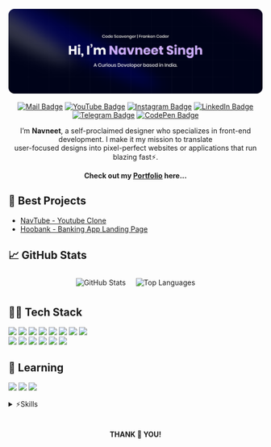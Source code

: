 [![GitHub Banner](./assets/GitHubBanner.png)](https://nammu.vercel.app)

<div align="center">

[![Mail Badge](https://img.shields.io/badge/Gmail-informational?style=flat&logo=mail.ru&logoColor=white&color=ea4335)](mailto:navneetpna@gmail.com)
[![YouTube Badge](https://img.shields.io/badge/YouTube-informational?style=flat&logo=youtube&logoColor=white&color=FF0000)](https://www.youtube.com/navnxet/)
[![Instagram Badge](https://img.shields.io/badge/Instagram-informational?style=flat&logo=instagram&logoColor=white&color=E4405F)](https://www.instagram.com/navnxet/)
[![LinkedIn Badge](https://img.shields.io/badge/LinkedIn-informational?style=flat&logo=linkedin&logoColor=white&color=0A66C2)](https://www.linkedin.com/in/navnxet/)
[![Telegram Badge](https://img.shields.io/badge/Telegram-informational?style=flat&logo=telegram&logoColor=white&color=26A5E4)](https://telegram.im/@navnxet)
[![CodePen Badge](https://img.shields.io/badge/CodePen-informational?style=flat&logo=codepen&logoColor=white&color=000000)](https://codepen.io/navnxet)

I’m <b>Navneet</b>, a self-proclaimed designer who specializes in front-end development. I make it my mission to translate
<br>
user-focused designs into pixel-perfect websites or applications that run blazing fast⚡.

<b>Check out my <a href="https://nammu.vercel.app"><u>Portfolio</u></a> here...</b>

</div>

## 📝 Best Projects

- [NavTube - Youtube Clone](https://navtube.vercel.app)
- [Hoobank - Banking App Landing Page](https://hoobankk.vercel.app)

## 📈 GitHub Stats

<div align="center">
  
  <img align="top" style="margin:0.5rem" src="https://github-readme-stats.vercel.app/api?username=xnammu&layout=compact&hide=html,css&show_icons=true&line_height=27&count_private=true&title_color=CBACF9&text_color=ffffff&icon_color=CBACF9&bg_color=90,000319,141734,00032f,000319,19022d&card_width=300&hide_title=true&include_all_commits=true&hide_border=true" alt="GitHub Stats" />

  <img align="top" style="margin:0.5rem" src="https://github-readme-stats.vercel.app/api/top-langs/?username=xnammu&layout=compact&hide=html,css&title_color=CBACF9&text_color=ffffff&icon_color=CBACF9&bg_color=90,000319,141734,00032f,000319,19022d&card_width=300&hide_border=true" alt="Top Languages" />
  
</div>



## 🧑‍💻 Tech Stack

![](https://img.shields.io/badge/NextJS-informational?style=flat&logo=next.js&logoColor=white&color=000000)
![](https://img.shields.io/badge/ShadCN-informational?style=flat&logo=shadcn/ui&logoColor=white&color=000000)
![](https://img.shields.io/badge/Tailwind-informational?style=flat&logo=Tailwind-CSS&logoColor=white&color=06b6d4)
![](https://img.shields.io/badge/TypeScript-informational?style=flat&logo=TypeScript&logoColor=white&color=3178c6)
![](https://img.shields.io/badge/ESLint-informational?style=flat&logo=ESLint&logoColor=white&color=4b32c3)
![](https://img.shields.io/badge/Clerk-informational?style=flat&logo=Clerk&logoColor=white&color=6c47ff)
![](https://img.shields.io/badge/Docker-informational?style=flat&logo=Docker&logoColor=white&color=2496ed)
![](https://img.shields.io/badge/Vercel-informational?style=flat&logo=Vercel&logoColor=white&color=000000)<br>
![](https://img.shields.io/badge/Deno-informational?style=flat&logo=Deno&logoColor=white&color=000000)
![](https://img.shields.io/badge/Zod-informational?style=flat&logo=Zod&logoColor=white&color=3e67b1)
![](https://img.shields.io/badge/Prisma-informational?style=flat&logo=Prisma&logoColor=white&color=2d3748)
![](https://img.shields.io/badge/React_Hook_Form-informational?style=flat&logo=React-Hook-Form&logoColor=white&color=EC5990)
![](https://img.shields.io/badge/Sanity-informational?style=flat&logo=Sanity&logoColor=white&color=f03e2f)
![](https://img.shields.io/badge/Appwrite-informational?style=flat&logo=Appwrite&logoColor=white&color=fd366e)
<br>

## 📖 Learning

![](https://img.shields.io/badge/Expo-informational?style=flat&logo=Expo&logoColor=white&color=000028)
![](https://img.shields.io/badge/Electron-informational?style=flat&logo=Electron&logoColor=white&color=47848f)
![](https://img.shields.io/badge/Framer-informational?style=flat&logo=Framer&logoColor=white&color=0055FF)

<details>
<summary>⚡Skills</summary>
<br>

![](https://img.shields.io/badge/HTML-informational?style=flat&logo=html5&logoColor=white&color=E34F26)
![](https://img.shields.io/badge/CSS-informational?style=flat&logo=css3&logoColor=white&color=1572B6)
![](https://img.shields.io/badge/Sass-informational?style=flat&logo=Sass&logoColor=white&color=CC6699)
![](https://img.shields.io/badge/JavaScript-informational?style=flat&logo=JavaScript&logoColor=white&color=F7DF1E)
![](https://img.shields.io/badge/React-informational?style=flat&logo=react&logoColor=white&color=61DAFB)
![](https://img.shields.io/badge/Redux-informational?style=flat&logo=Redux&logoColor=white&color=764ABC)
![](https://img.shields.io/badge/GSAP-informational?style=flat&logo=GreenSock&logoColor=white&color=88CE02)
<br>

![](https://img.shields.io/badge/Git-informational?style=flat&logo=Git&logoColor=white&color=f05032)
![](https://img.shields.io/badge/NodeJS-informational?style=flat&logo=Node.js&logoColor=white&color=5fa04e)
![](https://img.shields.io/badge/ExpressJS-informational?style=flat&logo=Express&logoColor=white&color=000000)
![](https://img.shields.io/badge/MongoDB-informational?style=flat&logo=MongoDB&logoColor=white&color=47a248)
![](https://img.shields.io/badge/Postman-informational?style=flat&logo=Postman&logoColor=white&color=FF6C37)
![](https://img.shields.io/badge/MySQL-informational?style=flat&logo=MySQL&logoColor=white&color=4479a1)
![](https://img.shields.io/badge/Firebase-informational?style=flat&logo=Firebase&logoColor=white&color=dd2c00)
![](https://img.shields.io/badge/Supabase-informational?style=flat&logo=Supabase&logoColor=white&color=3fcf8e)
<br>

![](https://img.shields.io/badge/C++-informational?style=flat&logo=C%2B%2B&logoColor=white&color=00599C)
![](https://img.shields.io/badge/Python-informational?style=flat&logo=Python&logoColor=white&color=3776ab)
![](https://img.shields.io/badge/Java-informational?style=flat&logo=java&logoColor=white&color=007396)
![](https://img.shields.io/badge/Linux-informational?style=flat&logo=Linux&logoColor=white&color=000000)
![](https://img.shields.io/badge/WordPress-informational?style=flat&logo=Wordpress&logoColor=white&color=21759b)
![](https://img.shields.io/badge/Brave-informational?style=flat&logo=Brave&logoColor=white&color=FB542B)

![](https://img.shields.io/badge/Photoshop-informational?style=flat&logo=Adobe-Photoshop&logoColor=white&color=31a8ff)
![](https://img.shields.io/badge/Illustrator-informational?style=flat&logo=Adobe-Illustrator&logoColor=white&color=ff9a00)
![](https://img.shields.io/badge/CorelDRAW-informational?style=flat&logo=coreldraw&logoColor=white&color=000000)
![](https://img.shields.io/badge/Premiere_Pro-informational?style=flat&logo=adobe-premiere-pro&logoColor=white&color=9999FF)
![](https://img.shields.io/badge/After_Effects-informational?style=flat&logo=adobe-after-effects&logoColor=white&color=9999FF)

</details><br><h4 align="center">
 THANK 💖 YOU!
</h4>
